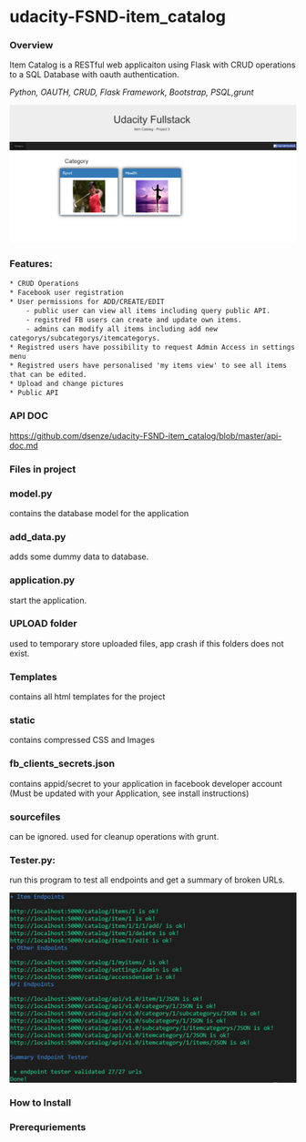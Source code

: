 # udacity-FSND-item_catalog

### Overview

Item Catalog is a RESTful web applicaiton using Flask with CRUD operations to a SQL Database with oauth authentication.

*Python, OAUTH, CRUD, Flask Framework, Bootstrap, PSQL,grunt*

![Image of app](https://github.com/dsenze/udacity-FSND-item_catalog/blob/master/static/images/blob/startpage.PNG)

### Features:
	* CRUD Operations
	* Facebook user registration 
	* User permissions for ADD/CREATE/EDIT
		- public user can view all items including query public API.
		- registred FB users can create and update own items.
		- admins can modify all items including add new categorys/subcategorys/itemcategorys.
	* Registred users have possibility to request Admin Access in settings menu
	* Registred users have personalised 'my items view' to see all items that can be edited.
	* Upload and change pictures
	* Public API

### API DOC

https://github.com/dsenze/udacity-FSND-item_catalog/blob/master/api-doc.md

### Files in project

### model.py
contains the database model for the application
### add_data.py
adds some dummy data to database.
### application.py
start the application.
### UPLOAD folder 
used to temporary store uploaded files, app crash if this folders does not exist.
### Templates
contains all html templates for the project
### static
contains compressed CSS and Images
### fb_clients_secrets.json
contains appid/secret to your application in facebook developer account (Must be updated with your Application, see install instructions)
### sourcefiles
can be ignored. used for cleanup operations with grunt.
### Tester.py:
run this program to test all endpoints and get a summary of broken URLs.

![Image of tester.py](https://github.com/dsenze/udacity-FSND-item_catalog/blob/master/static/images/blob/tester.PNG)





### How to Install

### Prerequriements


